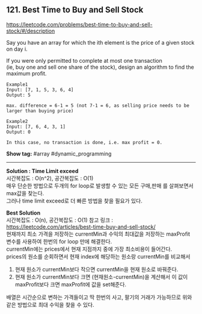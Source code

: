 ## 121. Best Time to Buy and Sell Stock

https://leetcode.com/problems/best-time-to-buy-and-sell-stock/#/description

Say you have an array for which the ith element is the price of a given stock on day i.

If you were only permitted to complete at most one transaction <br/>
(ie, buy one and sell one share of the stock), design an algorithm to find the maximum profit.

```
Example1
Input: [7, 1, 5, 3, 6, 4]
Output: 5

max. difference = 6-1 = 5 (not 7-1 = 6, as selling price needs to be larger than buying price)

Example2
Input: [7, 6, 4, 3, 1]
Output: 0

In this case, no transaction is done, i.e. max profit = 0.
```

**Show tag:** \#array \#dynamic\_programming

---------------------------------------

**Solution : Time Limit exceed** <br/>
시간복잡도 : O(n^2), 공간복잡도 : O(1) <br/>
매우 단순한 방법으로 두개의 for loop로 발생할 수 있는 모든 구매,판매 를 살펴보면서 max값을 찾는다. <br/>
그러나 time limit exceed로 더 빠른 방법을 찾을 필요가 있다.

**Best Solution** <br/>
시간복잡도 : O(n), 공간복잡도 : O(1)
참고 링크 : https://leetcode.com/articles/best-time-buy-and-sell-stock/ <br/>
현재까지 최소 가격을 저장하는 currentMin과 수익의 최대값을 저장하는 maxProfit 변수를 사용하여 한번의 for loop 만에  해결한다. <br/>
currentMin에는 prices에서 현재 지점까지 중에 가장 최소비용이 들어간다. <br/>
prices의 원소를 순회하면서 현재 index에 해당하는 원소랑 currentMin를 비교해서
1. 현재 원소가 currentMin보다 작으면 currentMin을 현재 원소로 바꿔준다.
2. 현재 원소가 currentMin보다 크면 (현재원소-currentMin)을 계산해서 이 값이 maxProfit보다 크면 maxProfit에 값을 set해준다.

배열은 시간순으로 변하는 가격들이고 딱 한번의 사고, 팔기의 거래가 가능하므로 위와 같은 방법으로 최대 수익을 찾을 수 있다.

